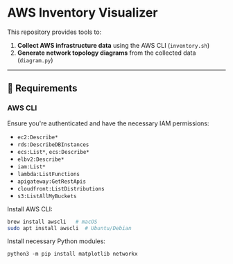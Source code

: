 # AWS Inventory Visualizer

This repository provides tools to:
1. **Collect AWS infrastructure data** using the AWS CLI (`inventory.sh`)
2. **Generate network topology diagrams** from the collected data (`diagram.py`)

---

## 🔧 Requirements

### AWS CLI
Ensure you're authenticated and have the necessary IAM permissions:
- `ec2:Describe*`
- `rds:DescribeDBInstances`
- `ecs:List*`, `ecs:Describe*`
- `elbv2:Describe*`
- `iam:List*`
- `lambda:ListFunctions`
- `apigateway:GetRestApis`
- `cloudfront:ListDistributions`
- `s3:ListAllMyBuckets`

Install AWS CLI:  
```sh
brew install awscli   # macOS
sudo apt install awscli  # Ubuntu/Debian
```

Install necessary Python modules:
```
python3 -m pip install matplotlib networkx

